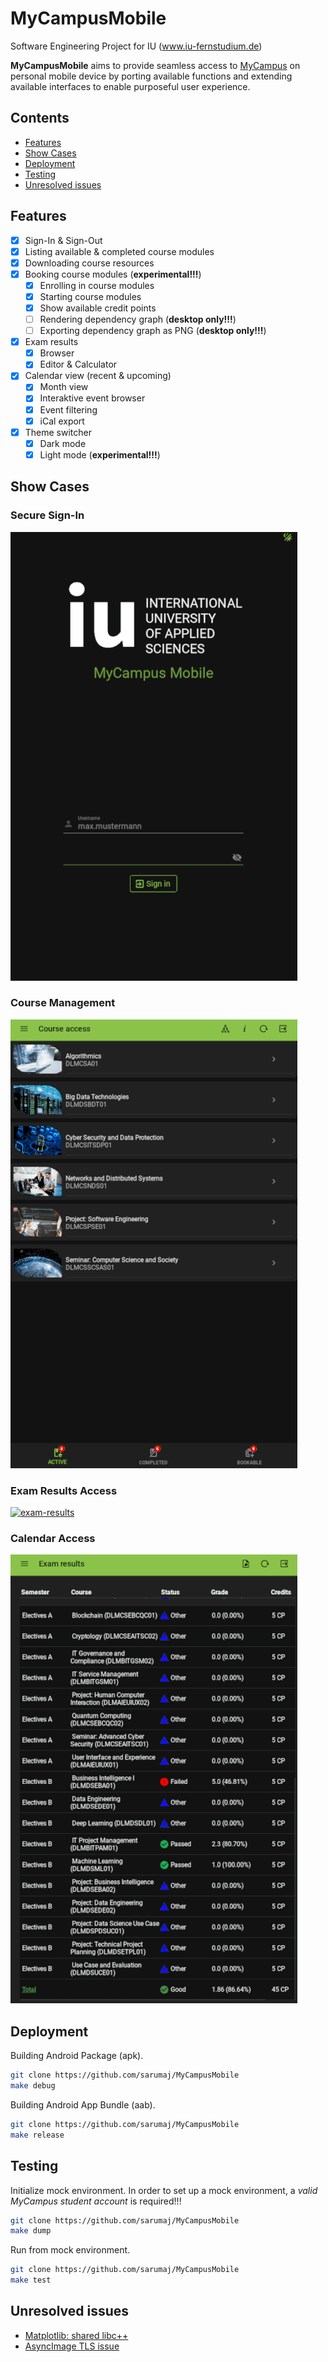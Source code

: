 # MyCampusMobile

Software Engineering Project for IU (www.iu-fernstudium.de)

**MyCampusMobile** aims to provide seamless access to [MyCampus](https://mycampus.iubh.de/) on personal mobile device by porting available functions and extending available interfaces to enable purposeful user experience.

## Contents

- [Features](#features)
- [Show Cases](#show-cases)
- [Deployment](#deployment)
- [Testing](#testing)
- [Unresolved issues](#unresolved-issues)

## Features

- [x] Sign-In & Sign-Out
- [x] Listing available & completed course modules
- [x] Downloading course resources
- [x] Booking course modules (**experimental!!!**)
  - [x] Enrolling in course modules
  - [x] Starting course modules
  - [x] Show available credit points
  - [ ] Rendering dependency graph (**desktop only!!!**)
  - [ ] Exporting dependency graph as PNG (**desktop only!!!**)
- [x] Exam results
  - [x] Browser
  - [x] Editor & Calculator
- [x] Calendar view (recent & upcoming)
  - [x] Month view
  - [x] Interaktive event browser
  - [x] Event filtering
  - [x] iCal export
- [x] Theme switcher
  - [x] Dark mode
  - [x] Light mode (**experimental!!!**)

## Show Cases

### Secure Sign-In

[![sign-in](doc/gif/sign_in.gif)](https://github.com/sarumaj/MyCampusMobile)

### Course Management

[![course-management](doc/gif/booking.gif)](https://github.com/sarumaj/MyCampusMobile)

### Exam Results Access

 [![exam-results](doc/gif/grades.gif)](https://github.com/sarumaj/MyCampusMobile)

### Calendar Access

[![calendar](doc/gif/calendar.gif)](https://github.com/sarumaj/MyCampusMobile)

## Deployment

Building Android Package (apk).

```bash
git clone https://github.com/sarumaj/MyCampusMobile
make debug
```

Building Android App Bundle (aab).

```bash
git clone https://github.com/sarumaj/MyCampusMobile
make release
```

## Testing

Initialize mock environment.
In order to set up a mock environment, a _valid MyCampus student account_ is required!!!

```bash
git clone https://github.com/sarumaj/MyCampusMobile
make dump
```

Run from mock environment.

```bash
git clone https://github.com/sarumaj/MyCampusMobile
make test
```

## Unresolved issues

- [Matplotlib: shared libc++](https://github.com/sarumaj/MyCampusMobile/issues/1)
- [AsyncImage TLS issue](https://github.com/sarumaj/MyCampusMobile/issues/2)
